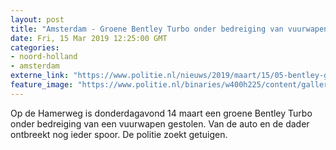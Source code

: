 ```yaml
---
layout: post
title: "Amsterdam - Groene Bentley Turbo onder bedreiging van vuurwapen gestolen"
date: Fri, 15 Mar 2019 12:25:00 GMT
categories: 
- noord-holland 
- amsterdam 
externe_link: "https://www.politie.nl/nieuws/2019/maart/15/05-bentley-gestolen.html"
feature_image: "https://www.politie.nl/binaries/w400h225/content/gallery/politie/nieuws/2019/maart/05-am/bentley.jpg"
---
```


Op de Hamerweg is donderdagavond 14 maart een groene Bentley Turbo onder bedreiging van een vuurwapen gestolen. Van de auto en de dader ontbreekt nog ieder spoor. De politie zoekt getuigen.
